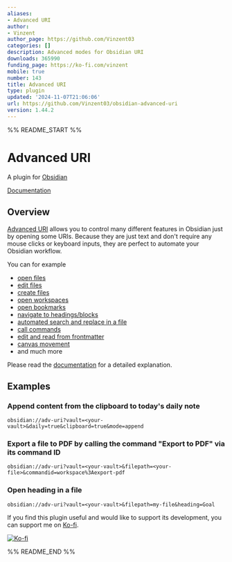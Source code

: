 ```yaml
---
aliases:
- Advanced URI
author:
- Vinzent
author_page: https://github.com/Vinzent03
categories: []
description: Advanced modes for Obsidian URI
downloads: 365990
funding_page: https://ko-fi.com/vinzent
mobile: true
number: 143
title: Advanced URI
type: plugin
updated: '2024-11-07T21:06:06'
url: https://github.com/Vinzent03/obsidian-advanced-uri
version: 1.44.2
---
```


%% README_START %%

# Advanced URI

A plugin for [Obsidian](https://obsidian.md)

[Documentation](https://publish.obsidian.md/advanced-uri-doc)

## Overview

[Advanced URI](https://github.com/Vinzent03/obsidian-advanced-uri) allows you to control many different features in Obsidian just by opening some URIs. Because they are just text and don't require any mouse clicks or keyboard inputs, they are perfect to automate your Obsidian workflow.

You can for example 
- [open files](https://publish.obsidian.md/advanced-uri-doc/Actions/Navigation)
- [edit files](https://publish.obsidian.md/advanced-uri-doc/Actions/Writing)
- [create files](https://publish.obsidian.md/advanced-uri-doc/Actions/Writing)
- [open workspaces](https://publish.obsidian.md/advanced-uri-doc/Actions/Navigation)
- [open bookmarks](https://publish.obsidian.md/advanced-uri-doc/Actions/Bookmarks)
- [navigate to headings/blocks](https://publish.obsidian.md/advanced-uri-doc/Actions/Navigation)
- [automated search and replace in a file](https://publish.obsidian.md/advanced-uri-doc/Actions/Search)
- [call commands](https://publish.obsidian.md/advanced-uri-doc/Actions/Commands)
- [edit and read from frontmatter](https://publish.obsidian.md/advanced-uri-doc/actions/frontmatter)
- [canvas movement](https://publish.obsidian.md/advanced-uri-doc/actions/canvas)
- and much more

Please read the [documentation](https://publish.obsidian.md/advanced-uri-doc) for a detailed explanation.

## Examples

### Append content from the clipboard to today's daily note
```uri
obsidian://adv-uri?vault=<your-vault>&daily=true&clipboard=true&mode=append
```

### Export a file to PDF by calling the command "Export to PDF" via its command ID
```uri
obsidian://adv-uri?vault=<your-vault>&filepath=<your-file>&commandid=workspace%3Aexport-pdf
```

### Open heading in a file
```uri
obsidian://adv-uri?vault=<your-vault>&filepath=my-file&heading=Goal
```

If you find this plugin useful and would like to support its development, you can support me on [Ko-fi](https://Ko-fi.com/Vinzent).

[![Ko-fi](https://ko-fi.com/img/githubbutton_sm.svg)](https://ko-fi.com/F1F195IQ5)


%% README_END %%